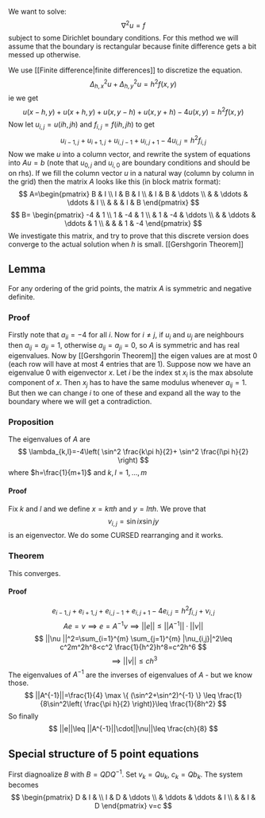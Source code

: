 We want to solve:$$
\nabla^2u = f
$$
subject to some Dirichlet boundary conditions. For this method we will assume that the boundary is rectangular because finite difference gets a bit messed up otherwise.

We use [[Finite difference|finite differences]] to discretize the equation. 
$$
\Delta_{h,x}^2u+\Delta_{h,y}^2u=h^2f(x,y)
$$
ie we get
$$
u(x-h,y)+u(x+h,y)+u(x,y-h)+u(x,y+h)-4u(x,y)=h^2f(x,y)
$$
Now let $u_{i,j}=u(ih,jh)$ and $f_{i,j}=f(ih,jh)$ to get
$$
u_{i-1,j}+u_{i+1,j}+u_{i,j-1}+u_{i,j+1}-4u_{i,j}=h^2f_{i,j}
$$
Now we make $u$ into a column vector, and rewrite the system of equations into $Au=b$ (note that $u_{0,j}$ and $u_{i,0}$ are boundary conditions and should be on rhs). If we fill the column vector $u$ in a natural way (column by column in the grid) then the matrix $A$ looks like this (in block matrix format):
$$
A=\begin{pmatrix} 
B & I  \\
I & B & I \\
 & I & B & \ddots  \\
 &  & \ddots & \ddots & I  \\
& & & I & B
\end{pmatrix}
$$
$$
B=
\begin{pmatrix}
-4 & 1  \\
1 & -4 & 1 \\
 & 1 & -4 & \ddots \\
& & \ddots & \ddots & 1 \\
& & & 1 & -4
\end{pmatrix}
$$
We investigate this matrix, and try to prove that this discrete version does converge to the actual solution when $h$ is small.
[[Gershgorin Theorem]]
## Lemma
For any ordering of the grid points, the matrix $A$ is symmetric and negative definite.
### Proof
Firstly note that $a_{ii}=-4$ for all $i$.
Now for $i\neq j$, if $u_{i}$ and $u_{j}$ are neighbours then $a_{ij}=a_{ji}=1$, otherwise $a_{ij}=a_{ji}=0$, so $A$ is symmetric and has real eigenvalues.
Now by [[Gershgorin Theorem]] the eigen values are at most $0$ (each row will have at most 4 entries that are $1$). Suppose now we have an eigenvalue 0 with eigenvector $x$. Let $i$ be the index st $x_i$ is the max absolute component of $x$. Then $x_j$ has to have the same modulus whenever $a_{ij}=1$. But then we can change $i$ to one of these and expand all the way to the boundary where we will get a contradiction.

### Proposition
The eigenvalues of $A$ are 
$$
\lambda_{k,l}=-4\left( \sin^2 \frac{k\pi h}{2}+ \sin^2 \frac{l\pi h}{2} \right)
$$
where $h=\frac{1}{m+1}$ and $k,l=1,\dots,m$

#### Proof
Fix $k$ and $l$ and we define $x=k\pi h$ and $y=l\pi h$. We prove that $$
v_{i,j}=\sin ix \sin jy
$$ is an eigenvector. We do some CURSED rearranging and it works.


### Theorem
This converges.
#### Proof
$$
e_{i-1,j}+e_{i+1,j}+e_{i,j-1}+e_{i,j+1}-4e_{i,j}=h^2f_{i,j}+\nu_{i,j}
$$
$$
Ae=\nu\implies e=A^{-1}\nu\implies ||e||\leq ||A^{-1}||\cdot||\nu||
$$
$$
||\nu ||^2=\sum_{i=1}^{m} \sum_{j=1}^{m} |\nu_{i,j}|^2\leq c^2m^2h^8<c^2 \frac{1}{h^2}h^8=c^2h^6
$$ $$
\implies ||\nu||\leq ch^3
$$
The eigenvalues of $A^{-1}$ are the inverses of eigenvalues of $A$ - but we know those. 
$$
||A^{-1}||=\frac{1}{4} \max \{ (\sin^2+\sin^2)^{-1} \} \leq \frac{1}{8\sin^2\left( \frac{\pi h}{2} \right)}\leq \frac{1}{8h^2}
$$
So finally 
$$
||e||\leq ||A^{-1}||\cdot||\nu||\leq \frac{ch}{8}
$$



## Special structure of 5 point equations
First diagnoalize $B$ with $B=QDQ^{-1}$.
Set $v_{k}=Qu_{k}$, $c_{k}=Qb_{k}$. The system becomes
$$
\begin{pmatrix}
D & I &  \\
I & D & \ddots \\
 & \ddots  & \ddots & I \\
 &  & I & D
\end{pmatrix}
v=c
$$
